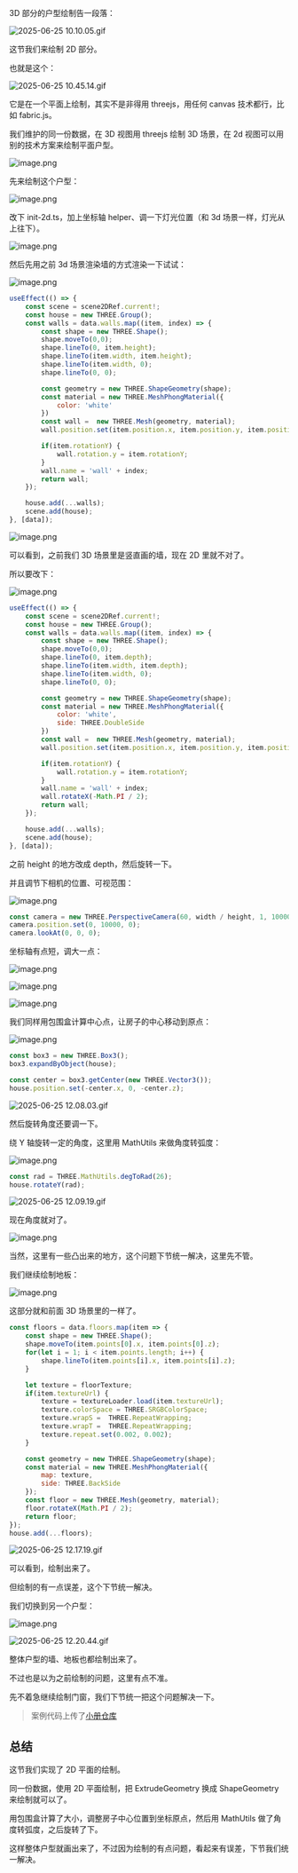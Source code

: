 3D 部分的户型绘制告一段落：

![2025-06-25 10.10.05.gif](https://p9-juejin.byteimg.com/tos-cn-i-k3u1fbpfcp/ff72310dfbec4f69913a13b97dd6ff7d~tplv-k3u1fbpfcp-jj-mark:0:0:0:0:q75.image#?w=2362&h=1398&s=17379872&e=gif&f=19&b=82c8e6)

这节我们来绘制 2D 部分。

也就是这个：


![2025-06-25 10.45.14.gif](https://p9-juejin.byteimg.com/tos-cn-i-k3u1fbpfcp/166d4c5d27794da3851074c911ab6864~tplv-k3u1fbpfcp-jj-mark:0:0:0:0:q75.image#?w=2362&h=1398&s=4298070&e=gif&f=31&b=f1f4f4)

它是在一个平面上绘制，其实不是非得用 threejs，用任何 canvas 技术都行，比如 fabric.js。

我们维护的同一份数据，在 3D 视图用 threejs 绘制 3D 场景，在 2d 视图可以用别的技术方案来绘制平面户型。


![image.png](https://p3-juejin.byteimg.com/tos-cn-i-k3u1fbpfcp/1a27a8ed9b744f7480454d8591f583e7~tplv-k3u1fbpfcp-jj-mark:0:0:0:0:q75.image#?w=810&h=440&s=26380&e=png&b=ffffff)

先来绘制这个户型：

![image.png](https://p3-juejin.byteimg.com/tos-cn-i-k3u1fbpfcp/825bdd067f5040c7aaab87e242525582~tplv-k3u1fbpfcp-jj-mark:0:0:0:0:q75.image#?w=1872&h=1070&s=916378&e=png&b=8ed0ec)

改下 init-2d.ts，加上坐标轴 helper、调一下灯光位置（和 3d 场景一样，灯光从上往下）。

![image.png](https://p1-juejin.byteimg.com/tos-cn-i-k3u1fbpfcp/51ecaff5c9bb4306ab8fb89106db2967~tplv-k3u1fbpfcp-jj-mark:0:0:0:0:q75.image#?w=1166&h=498&s=103335&e=png&b=1f1f1f)

然后先用之前 3d 场景渲染墙的方式渲染一下试试：


![image.png](https://p1-juejin.byteimg.com/tos-cn-i-k3u1fbpfcp/d124bd3303294004bf7d770268f4bd0b~tplv-k3u1fbpfcp-jj-mark:0:0:0:0:q75.image#?w=1636&h=1396&s=316920&e=png&b=1f1f1f)

```javascript
useEffect(() => {
    const scene = scene2DRef.current!;
    const house = new THREE.Group();
    const walls = data.walls.map((item, index) => {
        const shape = new THREE.Shape();
        shape.moveTo(0,0);
        shape.lineTo(0, item.height);
        shape.lineTo(item.width, item.height);
        shape.lineTo(item.width, 0);
        shape.lineTo(0, 0);

        const geometry = new THREE.ShapeGeometry(shape);
        const material = new THREE.MeshPhongMaterial({
            color: 'white'
        })
        const wall =  new THREE.Mesh(geometry, material);
        wall.position.set(item.position.x, item.position.y, item.position.z);

        if(item.rotationY) {
            wall.rotation.y = item.rotationY;
        }
        wall.name = 'wall' + index;
        return wall;
    });

    house.add(...walls);
    scene.add(house);
}, [data]);
```

![image.png](https://p1-juejin.byteimg.com/tos-cn-i-k3u1fbpfcp/b2bff6649d84414f8e368ee90240a404~tplv-k3u1fbpfcp-jj-mark:0:0:0:0:q75.image#?w=2152&h=1514&s=86626&e=png&b=b2d9e7)

可以看到，之前我们 3D 场景里是竖直画的墙，现在 2D 里就不对了。

所以要改下：


![image.png](https://p6-juejin.byteimg.com/tos-cn-i-k3u1fbpfcp/b9fa3fd441e74ab1bdebb881c9a1a99e~tplv-k3u1fbpfcp-jj-mark:0:0:0:0:q75.image#?w=1616&h=1422&s=306227&e=png&b=1f1f1f)

```javascript
useEffect(() => {
    const scene = scene2DRef.current!;
    const house = new THREE.Group();
    const walls = data.walls.map((item, index) => {
        const shape = new THREE.Shape();
        shape.moveTo(0,0);
        shape.lineTo(0, item.depth);
        shape.lineTo(item.width, item.depth);
        shape.lineTo(item.width, 0);
        shape.lineTo(0, 0);

        const geometry = new THREE.ShapeGeometry(shape);
        const material = new THREE.MeshPhongMaterial({
            color: 'white',
            side: THREE.DoubleSide
        })
        const wall =  new THREE.Mesh(geometry, material);
        wall.position.set(item.position.x, item.position.y, item.position.z);

        if(item.rotationY) {
            wall.rotation.y = item.rotationY;
        }
        wall.name = 'wall' + index;
        wall.rotateX(-Math.PI / 2);
        return wall;
    });

    house.add(...walls);
    scene.add(house);
}, [data]);
```
之前 height 的地方改成 depth，然后旋转一下。

并且调节下相机的位置、可视范围：


![image.png](https://p9-juejin.byteimg.com/tos-cn-i-k3u1fbpfcp/34fcfbee092c4eb4818f5761cea24092~tplv-k3u1fbpfcp-jj-mark:0:0:0:0:q75.image#?w=1452&h=262&s=63691&e=png&b=1f1f1f)

```javascript
const camera = new THREE.PerspectiveCamera(60, width / height, 1, 100000);
camera.position.set(0, 10000, 0);
camera.lookAt(0, 0, 0);
```

坐标轴有点短，调大一点：

![image.png](https://p3-juejin.byteimg.com/tos-cn-i-k3u1fbpfcp/c2567baebc3c45b2b7c68c3b1795747c~tplv-k3u1fbpfcp-jj-mark:0:0:0:0:q75.image#?w=2000&h=1212&s=56048&e=png&b=add9e6)


![image.png](https://p1-juejin.byteimg.com/tos-cn-i-k3u1fbpfcp/2e9760a29bd641d4a603ebfe2b1b7a52~tplv-k3u1fbpfcp-jj-mark:0:0:0:0:q75.image#?w=1060&h=294&s=57258&e=png&b=1f1f1f)


![image.png](https://p1-juejin.byteimg.com/tos-cn-i-k3u1fbpfcp/9a6d45f119bd4d53b4dcc0e85ec164b2~tplv-k3u1fbpfcp-jj-mark:0:0:0:0:q75.image#?w=1856&h=1296&s=69260&e=png&b=add9e6)

我们同样用包围盒计算中心点，让房子的中心移动到原点：


![image.png](https://p1-juejin.byteimg.com/tos-cn-i-k3u1fbpfcp/5f447ff8c90a48e9bae826c2c5e9e934~tplv-k3u1fbpfcp-jj-mark:0:0:0:0:q75.image#?w=1158&h=484&s=86243&e=png&b=1f1f1f)

```javascript
const box3 = new THREE.Box3();
box3.expandByObject(house);

const center = box3.getCenter(new THREE.Vector3());
house.position.set(-center.x, 0, -center.z);
```

![2025-06-25 12.08.03.gif](https://p9-juejin.byteimg.com/tos-cn-i-k3u1fbpfcp/d898ab659283401a838e2c5028384a7a~tplv-k3u1fbpfcp-jj-mark:0:0:0:0:q75.image#?w=2362&h=1398&s=669436&e=gif&f=16&b=a3d1e1)

然后旋转角度还要调一下。

绕 Y 轴旋转一定的角度，这里用 MathUtils 来做角度转弧度：


![image.png](https://p9-juejin.byteimg.com/tos-cn-i-k3u1fbpfcp/424a7e686ef94b3092568919be8df090~tplv-k3u1fbpfcp-jj-mark:0:0:0:0:q75.image#?w=1166&h=640&s=126484&e=png&b=1f1f1f)

```javascript
const rad = THREE.MathUtils.degToRad(26);
house.rotateY(rad);
```


![2025-06-25 12.09.19.gif](https://p9-juejin.byteimg.com/tos-cn-i-k3u1fbpfcp/cc67884016e247878d9f8474ebcb640f~tplv-k3u1fbpfcp-jj-mark:0:0:0:0:q75.image#?w=2362&h=1398&s=651865&e=gif&f=19&b=a3d1e1)

现在角度就对了。


![image.png](https://p6-juejin.byteimg.com/tos-cn-i-k3u1fbpfcp/210b11d475844631aa2f014427933a72~tplv-k3u1fbpfcp-jj-mark:0:0:0:0:q75.image#?w=1434&h=1002&s=44145&e=png&b=add9e6)

当然，这里有一些凸出来的地方，这个问题下节统一解决，这里先不管。

我们继续绘制地板：


![image.png](https://p6-juejin.byteimg.com/tos-cn-i-k3u1fbpfcp/c1d3d4f90f87478badbc1abcc9298a7a~tplv-k3u1fbpfcp-jj-mark:0:0:0:0:q75.image#?w=1414&h=1350&s=295787&e=png&b=1f1f1f)

这部分就和前面 3D 场景里的一样了。

```javascript
const floors = data.floors.map(item => {
    const shape = new THREE.Shape();
    shape.moveTo(item.points[0].x, item.points[0].z);
    for(let i = 1; i < item.points.length; i++) {
        shape.lineTo(item.points[i].x, item.points[i].z);
    }

    let texture = floorTexture;
    if(item.textureUrl) {
        texture = textureLoader.load(item.textureUrl);
        texture.colorSpace = THREE.SRGBColorSpace;
        texture.wrapS =  THREE.RepeatWrapping;
        texture.wrapT =  THREE.RepeatWrapping;
        texture.repeat.set(0.002, 0.002);
    }

    const geometry = new THREE.ShapeGeometry(shape);
    const material = new THREE.MeshPhongMaterial({
        map: texture,
        side: THREE.BackSide
    });
    const floor = new THREE.Mesh(geometry, material);
    floor.rotateX(Math.PI / 2);
    return floor;
});
house.add(...floors);
```


![2025-06-25 12.17.19.gif](https://p3-juejin.byteimg.com/tos-cn-i-k3u1fbpfcp/a615f216d57a45ea8fed20179cfc89e6~tplv-k3u1fbpfcp-jj-mark:0:0:0:0:q75.image#?w=2362&h=1398&s=3349713&e=gif&f=18&b=a4d1e2)

可以看到，绘制出来了。

但绘制的有一点误差，这个下节统一解决。

我们切换到另一个户型：


![image.png](https://p9-juejin.byteimg.com/tos-cn-i-k3u1fbpfcp/6e4f4f43227c4ae4b3279697cfc2b174~tplv-k3u1fbpfcp-jj-mark:0:0:0:0:q75.image#?w=924&h=276&s=44126&e=png&b=1f1f1f)


![2025-06-25 12.20.44.gif](https://p3-juejin.byteimg.com/tos-cn-i-k3u1fbpfcp/13cf2e7e129044ddaa8c1aa8a98b3cc9~tplv-k3u1fbpfcp-jj-mark:0:0:0:0:q75.image#?w=2362&h=1398&s=2679788&e=gif&f=38&b=a3d1e1)

整体户型的墙、地板也都绘制出来了。

不过也是以为之前绘制的问题，这里有点不准。

先不着急继续绘制门窗，我们下节统一把这个问题解决一下。

>案例代码上传了[小册仓库](https://github.com/QuarkGluonPlasma/threejs-course-code/tree/main/home-decoration-editor)


## 总结

这节我们实现了 2D 平面的绘制。

同一份数据，使用 2D 平面绘制，把 ExtrudeGeometry 换成 ShapeGeometry 来绘制就可以了。

用包围盒计算了大小，调整房子中心位置到坐标原点，然后用 MathUtils 做了角度转弧度，之后旋转了下。

这样整体户型就画出来了，不过因为绘制的有点问题，看起来有误差，下节我们统一解决。

